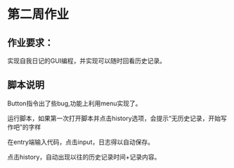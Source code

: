 # 第二周作业 #
## 作业要求： ##
实现自我日记的GUI编程，并实现可以随时回看历史记录。
## 脚本说明 ##
Button指令出了些bug,功能上利用menu实现了。

运行脚本，如果第一次打开脚本并点击history选项，会提示“无历史记录，开始写作吧”的字样


在entry端输入代码，点击input，日志得以自动保存。

点击history，自动出现以往的历史记录时间+记录内容。